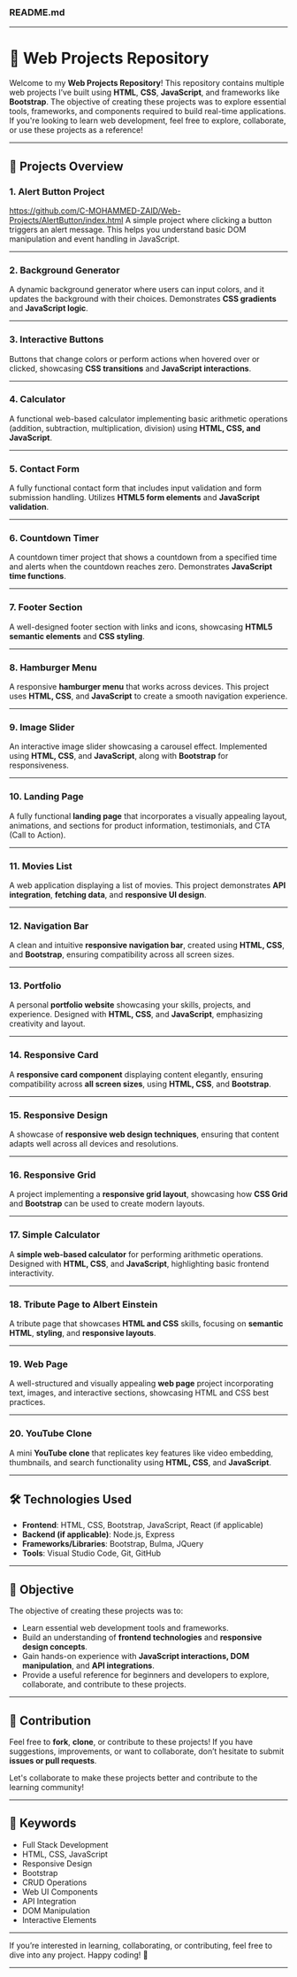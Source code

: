 ### **README.md**

---

# 🎯 **Web Projects Repository**

Welcome to my **Web Projects Repository**! This repository contains multiple web projects I’ve built using **HTML**, **CSS**, **JavaScript**, and frameworks like **Bootstrap**. The objective of creating these projects was to explore essential tools, frameworks, and components required to build real-time applications. If you're looking to learn web development, feel free to explore, collaborate, or use these projects as a reference!

---

## 🚀 **Projects Overview**

### 1. **Alert Button Project**
https://github.com/C-MOHAMMED-ZAID/Web-Projects/AlertButton/index.html
A simple project where clicking a button triggers an alert message. This helps you understand basic DOM manipulation and event handling in JavaScript.

---

### 2. **Background Generator**
A dynamic background generator where users can input colors, and it updates the background with their choices. Demonstrates **CSS gradients** and **JavaScript logic**.

---

### 3. **Interactive Buttons**
Buttons that change colors or perform actions when hovered over or clicked, showcasing **CSS transitions** and **JavaScript interactions**.

---

### 4. **Calculator**
A functional web-based calculator implementing basic arithmetic operations (addition, subtraction, multiplication, division) using **HTML, CSS, and JavaScript**.

---

### 5. **Contact Form**
A fully functional contact form that includes input validation and form submission handling. Utilizes **HTML5 form elements** and **JavaScript validation**.

---

### 6. **Countdown Timer**
A countdown timer project that shows a countdown from a specified time and alerts when the countdown reaches zero. Demonstrates **JavaScript time functions**.

---

### 7. **Footer Section**
A well-designed footer section with links and icons, showcasing **HTML5 semantic elements** and **CSS styling**.

---

### 8. **Hamburger Menu**
A responsive **hamburger menu** that works across devices. This project uses **HTML, CSS**, and **JavaScript** to create a smooth navigation experience.

---

### 9. **Image Slider**
An interactive image slider showcasing a carousel effect. Implemented using **HTML, CSS**, and **JavaScript**, along with **Bootstrap** for responsiveness.

---

### 10. **Landing Page**
A fully functional **landing page** that incorporates a visually appealing layout, animations, and sections for product information, testimonials, and CTA (Call to Action).

---

### 11. **Movies List**
A web application displaying a list of movies. This project demonstrates **API integration**, **fetching data**, and **responsive UI design**.

---

### 12. **Navigation Bar**
A clean and intuitive **responsive navigation bar**, created using **HTML, CSS**, and **Bootstrap**, ensuring compatibility across all screen sizes.

---

### 13. **Portfolio**
A personal **portfolio website** showcasing your skills, projects, and experience. Designed with **HTML, CSS**, and **JavaScript**, emphasizing creativity and layout.

---

### 14. **Responsive Card**
A **responsive card component** displaying content elegantly, ensuring compatibility across **all screen sizes**, using **HTML, CSS**, and **Bootstrap**.

---

### 15. **Responsive Design**
A showcase of **responsive web design techniques**, ensuring that content adapts well across all devices and resolutions.

---

### 16. **Responsive Grid**
A project implementing a **responsive grid layout**, showcasing how **CSS Grid** and **Bootstrap** can be used to create modern layouts.

---

### 17. **Simple Calculator**
A **simple web-based calculator** for performing arithmetic operations. Designed with **HTML, CSS**, and **JavaScript**, highlighting basic frontend interactivity.

---

### 18. **Tribute Page to Albert Einstein**
A tribute page that showcases **HTML and CSS** skills, focusing on **semantic HTML**, **styling**, and **responsive layouts**.

---

### 19. **Web Page**
A well-structured and visually appealing **web page** project incorporating text, images, and interactive sections, showcasing HTML and CSS best practices.

---

### 20. **YouTube Clone**
A mini **YouTube clone** that replicates key features like video embedding, thumbnails, and search functionality using **HTML, CSS**, and **JavaScript**.

---

## 🛠️ **Technologies Used**
- **Frontend**: HTML, CSS, Bootstrap, JavaScript, React (if applicable)  
- **Backend (if applicable)**: Node.js, Express  
- **Frameworks/Libraries**: Bootstrap, Bulma, JQuery  
- **Tools**: Visual Studio Code, Git, GitHub

---

## 🎯 **Objective**
The objective of creating these projects was to:
- Learn essential web development tools and frameworks.
- Build an understanding of **frontend technologies** and **responsive design concepts**.
- Gain hands-on experience with **JavaScript interactions, DOM manipulation**, and **API integrations**.
- Provide a useful reference for beginners and developers to explore, collaborate, and contribute to these projects.

---

## 🤝 **Contribution**
Feel free to **fork**, **clone**, or contribute to these projects! If you have suggestions, improvements, or want to collaborate, don’t hesitate to submit **issues or pull requests**.

Let's collaborate to make these projects better and contribute to the learning community!

---

## 📜 **Keywords**
- Full Stack Development  
- HTML, CSS, JavaScript  
- Responsive Design  
- Bootstrap  
- CRUD Operations  
- Web UI Components  
- API Integration  
- DOM Manipulation  
- Interactive Elements  

---

If you’re interested in learning, collaborating, or contributing, feel free to dive into any project. Happy coding! 🚀

--- 

